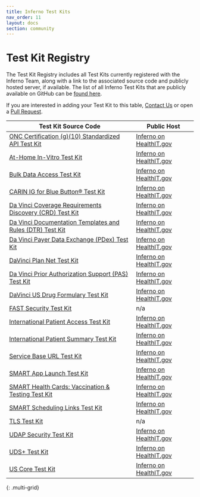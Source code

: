 ```yaml
---
title: Inferno Test Kits
nav_order: 11
layout: docs
section: community
---
```


# Test Kit Registry

The Test Kit Registry includes all Test Kits currently registered with the Inferno Team, along with a link to the associated source code and publicly hosted server, if available. The list of all Inferno Test Kits that are publicly available on GitHub can be [found here](https://github.com/inferno-framework/inferno-core/network/dependents).

If you are interested in adding your Test Kit to this table, [Contact Us](/about/who.html)
or open a [Pull Request](https://github.com/inferno-framework/inferno-framework.github.io/blob/main/community/test-kits.md).

| Test Kit Source Code     | Public Host |
|--------------------------|-------------|
| [ONC Certification (g)(10) Standardized API Test Kit](https://github.com/onc-healthit/onc-certification-g10-test-kit)| [Inferno on HealthIT.gov](https://inferno.healthit.gov/test-kits/g10-certification/ "View ONC Certification (g)(10) Standardized API Test Kit at Inferno on HealthIT.gov") |
| [At-Home In-Vitro Test Kit](https://github.com/inferno-framework/at-home-in-vitro-test-kit) | [Inferno on HealthIT.gov](https://inferno.healthit.gov/test-kits/at-home-in-vitro/ "View At-Home In-Vitro Test Kit at Inferno on HealthIT.gov") |
| [Bulk Data Access Test Kit](https://github.com/inferno-framework/bulk-data-test-kit) | [Inferno on HealthIT.gov](https://inferno.healthit.gov/test-kits/bulk-data/ "View Bulk Data Access Test Kit at Inferno on HealthIT.gov") |
| [CARIN IG for Blue Button® Test Kit](https://github.com/inferno-framework/carin-for-blue-button-test-kit) | [Inferno on HealthIT.gov](https://inferno.healthit.gov/test-kits/carin-for-blue-button/ "View CARIN IG for Blue Button Test Kit at Inferno on HealthIT.gov") |
| [Da Vinci Coverage Requirements Discovery (CRD) Test Kit](https://github.com/inferno-framework/davinci-crd-test-kit) | [Inferno on HealthIT.gov](https://inferno.healthit.gov/test-kits/davinci-crd/ "View Da Vinci Coverage Requirements Discovery (CRD) Test Kit at Inferno on HealthIT.gov") |
| [Da Vinci Documentation Templates and Rules (DTR) Test Kit](https://github.com/inferno-framework/davinci-dtr-test-kit) | [Inferno on HealthIT.gov](https://inferno.healthit.gov/test-kits/davinci-dtr/ "View Da Vinci Documentation Templates and Rules (DTR) Test Kit at Inferno on HealthIT.gov") |
| [Da Vinci Payer Data Exchange (PDex) Test Kit](https://github.com/inferno-framework/davinci-pdex-test-kit) | [Inferno on HealthIT.gov](https://inferno.healthit.gov/test-kits/davinci-pdex/ "View Da Vinci Payer Data Exchange (PDex) Test Kit at Inferno on HealthIT.gov ") |
| [DaVinci Plan Net Test Kit](https://github.com/inferno-framework/davinci-plan-net-test-kit) | [Inferno on HealthIT.gov](https://inferno.healthit.gov/test-kits/davinci-plan-net/ "View DaVinci Plan Net Test Kit at Inferno on HealthIT.gov") |
| [Da Vinci Prior Authorization Support (PAS) Test Kit](https://github.com/inferno-framework/davinci-pas-test-kit) | [Inferno on HealthIT.gov](https://inferno.healthit.gov/test-kits/davinci-pas/ "View Da Vinci Prior Authorization Support (PAS) Test Kit at Inferno on HealthIT.gov") |
| [DaVinci US Drug Formulary Test Kit](https://github.com/inferno-framework/davinci-us-drug-formulary-test-kit) | [Inferno on HealthIT.gov](https://inferno.healthit.gov/test-kits/davinci-us-drug-formulary/ "View Da Vinci US Drug Formulary Test Kit at Inferno on HealthIT.gov") |
| [FAST Security Test Kit](https://github.com/inferno-framework/fast-security-test-kit) | n/a |
| [International Patient Access Test Kit](https://github.com/inferno-framework/ipa-test-kit) | [Inferno on HealthIT.gov](https://inferno.healthit.gov/test-kits/international-patient-access/ "View International Patient Access Test Kit at Inferno on HealthIT.gov") |
| [International Patient Summary Test Kit](https://github.com/inferno-framework/ips-test-kit) | [Inferno on HealthIT.gov](https://inferno.healthit.gov/test-kits/international-patient-summary/ "View International Patient Summary Test Kit at Inferno on HealthIT.gov") |
| [Service Base URL Test Kit](https://github.com/inferno-framework/service-base-url-test-kit) | [Inferno on HealthIT.gov](https://inferno.healthit.gov/test-kits/service-base-url/ "View Service Base URL Test Kit at Inferno on HealthIT.gov") |
| [SMART App Launch Test Kit](https://github.com/inferno-framework/smart-app-launch-test-kit) | [Inferno on HealthIT.gov](https://inferno.healthit.gov/test-kits/smart-app-launch/ "View SMART App Launch Test Kit at Inferno on HealthIT.gov") |
| [SMART Health Cards: Vaccination & Testing Test Kit](https://github.com/inferno-framework/shc-vaccination-test-kit) | [Inferno on HealthIT.gov](https://inferno.healthit.gov/test-kits/shc-vaccination/ "View SMART Health Cards: Vaccination & Testing Test Kit at Inferno on HealthIT.gov") |
| [SMART Scheduling Links Test Kit](https://github.com/inferno-framework/smart-scheduling-links-test-kit) | [Inferno on HealthIT.gov](https://inferno.healthit.gov/test-kits/smart-scheduling-links/ "View SMART Scheduling Links Test Kit at Inferno on HealthIT.gov") |
| [TLS Test Kit](https://github.com/inferno-framework/tls-test-kit) | n/a |
| [UDAP Security Test Kit](https://github.com/inferno-framework/udap-security-test-kit) | [Inferno on HealthIT.gov](https://inferno.healthit.gov/test-kits/udap-security/ "View UDAP Security Test Kit at Inferno on HealthIT.gov") |
| [UDS+ Test Kit](https://github.com/inferno-framework/uds-plus-test-kit) | [Inferno on HealthIT.gov](https://inferno.healthit.gov/test-kits/uds-plus/ "View UDS+ Test Kit at Inferno on HealthIT.gov") |
| [US Core Test Kit](https://github.com/inferno-framework/us-core-test-kit) | [Inferno on HealthIT.gov](https://inferno.healthit.gov/test-kits/us-core/ "View US Core Test Kit at Inferno on HealthIT.gov") |
{: .multi-grid}
